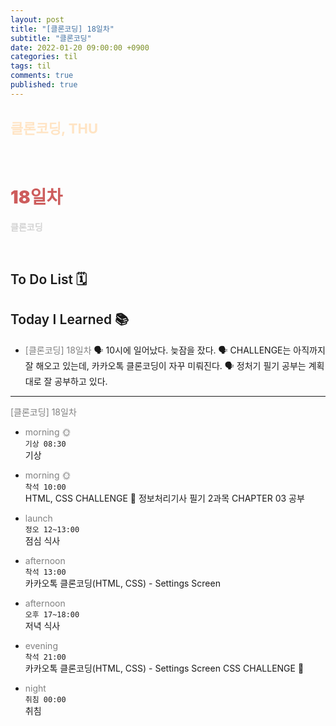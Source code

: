 ```yaml
---
layout: post
title: "[클론코딩] 18일차"
subtitle: "클론코딩"
date: 2022-01-20 09:00:00 +0900
categories: til
tags: til
comments: true
published: true
---
```


## <span style="color:Bisque;font-size: 22px">클론코딩, THU</span>

<br />

# **<span style="font-weight:900;color:indianred">18일차</span>**

**<span style="color:lightgray">클론코딩</span>**

<br />

## <span style="font-weight:600">To Do List</span> 🗓

## <span style="font-weight:600">Today I Learned</span> 📚

- <span style="color:gray">[클론코딩] 18일차</span>
  🗣 10시에 일어났다. 늦잠을 잤다. 
  🗣 CHALLENGE는 아직까지 잘 해오고 있는데, 카카오톡 클론코딩이 자꾸 미뤄진다.
  🗣 정처기 필기 공부는 계획대로 잘 공부하고 있다.

---

<span style="color:gray">[클론코딩] 18일차</span>

- <span style="color:gray">morning 🌞</span> <br>
  `기상 08:30` <br>
  기상
- <span style="color:gray">morning 🌞</span> <br>
  `착석 10:00` <br>
  HTML, CSS CHALLENGE 👑
  정보처리기사 필기 2과목 CHAPTER 03 공부
  
- <span style="color:gray">launch</span> <br>
  `정오 12~13:00`<br>
  점심 식사
- <span style="color:gray">afternoon</span> <br>
  `착석 13:00`<br>
  카카오톡 클론코딩(HTML, CSS) - Settings Screen
- <span style="color:gray">afternoon</span> <br>
  `오후 17~18:00`<br>
  저녁 식사
- <span style="color:gray">evening</span> <br>
  `착석 21:00`<br>
  카카오톡 클론코딩(HTML, CSS) - Settings Screen
  CSS CHALLENGE 👑
- <span style="color:gray">night</span> <br>
  `취침 00:00`<br>
  취침